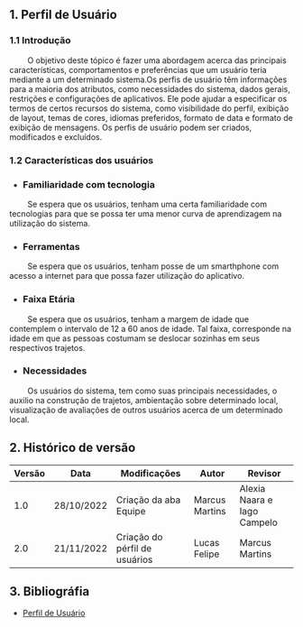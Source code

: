 ## 1. Perfil de Usuário

### 1.1 Introdução 

&emsp;&emsp; O objetivo deste tópico é fazer uma abordagem acerca das principais características, comportamentos e preferências que um usuário teria mediante a um determinado sistema.Os perfis de usuário têm informações para a maioria dos atributos, como necessidades do sistema, dados gerais, restrições e configurações de aplicativos. Ele pode ajudar a especificar os termos de certos recursos do sistema, como visibilidade do perfil, exibição de layout, temas de cores, idiomas preferidos, formato de data e formato de exibição de mensagens. Os perfis de usuário podem ser criados, modificados e excluídos.

### 1.2 Características dos usuários

* ### Familiaridade com tecnologia

&emsp;&emsp; Se espera que os usuários, tenham uma certa familiaridade com tecnologias para que se possa ter uma menor curva de aprendizagem na utilização do sistema.

* ### Ferramentas

&emsp;&emsp; Se espera que os usuários, tenham posse de um smarthphone com acesso a internet para que possa fazer utilização do aplicativo.

* ### Faixa Etária

&emsp;&emsp; Se espera que os usuários, tenham a margem de idade que contemplem o intervalo de 12 a 60 anos de idade. Tal faixa, corresponde na idade em que as pessoas costumam se deslocar sozinhas em seus respectivos trajetos.

* ### Necessidades 

&emsp;&emsp; Os usuários do sistema, tem como suas principais necessidades, o auxilio na construção de trajetos, ambientação sobre determinado local, visualização de avaliações de outros usuários acerca de um determinado local.


## 2. Histórico de versão

| Versão | Data       | Modificações          | Autor          | Revisor                     |
| ------ | ---------- | --------------------- | -------------- | --------------------------- |
| 1.0    | 28/10/2022 | Criação da aba Equipe | Marcus Martins | Alexia Naara e Iago Campelo |
| 2.0    | 21/11/2022 | Criação do pérfil de usuários | Lucas Felipe | Marcus Martins |

## 3. Bibliográfia

- [Perfil de Usuário](https://pt.theastrologypage.com/user-profile)